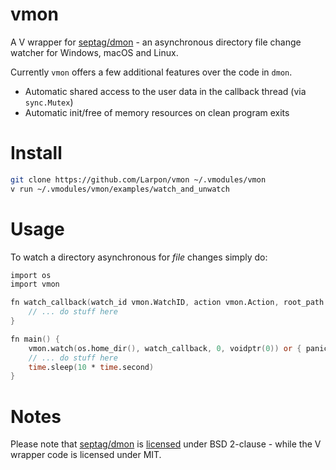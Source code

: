 # vmon

A V wrapper for [septag/dmon](https://github.com/septag/dmon) - an asynchronous directory file change watcher for Windows, macOS and Linux.

Currently `vmon` offers a few additional features over the code in `dmon`.

* Automatic shared access to the user data in the callback thread (via `sync.Mutex`)
* Automatic init/free of memory resources on clean program exits

# Install

```bash
git clone https://github.com/Larpon/vmon ~/.vmodules/vmon
v run ~/.vmodules/vmon/examples/watch_and_unwatch
```

# Usage

To watch a directory asynchronous for *file* changes simply do:
```v
import os
import vmon

fn watch_callback(watch_id vmon.WatchID, action vmon.Action, root_path string, file_path string, old_file_path string, user_data voidptr) {
	// ... do stuff here
}

fn main() {
	vmon.watch(os.home_dir(), watch_callback, 0, voidptr(0)) or { panic(err) }
	// ... do stuff here
	time.sleep(10 * time.second)
}
```

# Notes

Please note that [septag/dmon](https://github.com/septag/dmon) is [licensed](https://github.com/septag/dmon#license-bsd-2-clause) under BSD 2-clause - while the V wrapper code is licensed under MIT.
